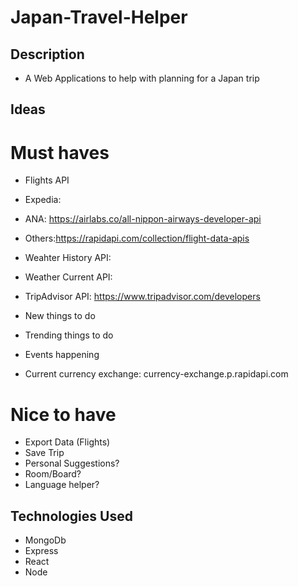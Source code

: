 # Japan-Travel-Helper

## Description 
- A Web Applications to help with planning for a Japan trip

## Ideas
# Must haves
 - Flights API
  - Expedia: 
  - ANA: https://airlabs.co/all-nippon-airways-developer-api
  - Others:https://rapidapi.com/collection/flight-data-apis
 
 - Weahter History API: 
 - Weather Current API: 
 - TripAdvisor API: https://www.tripadvisor.com/developers
  - New things to do
  - Trending things to do
  - Events happening
 - Current currency exchange: currency-exchange.p.rapidapi.com
 
# Nice to have
 - Export Data (Flights)
 - Save Trip 
 - Personal Suggestions?
 - Room/Board?
 - Language helper?


##  Technologies Used
- MongoDb
- Express
- React
- Node